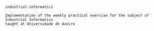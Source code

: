     industrial-informatics

    Implementation of the weekly practical exercise for the subject of Industrial Informatics 
    taught at Universidade de Aveiro
